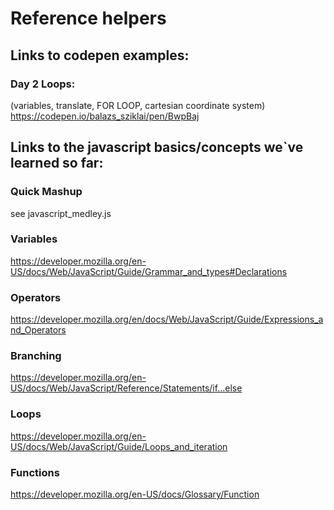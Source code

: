 # Reference helpers

## Links to codepen examples: 

### Day 2 Loops:
(variables, translate, FOR LOOP, cartesian coordinate system)
https://codepen.io/balazs_sziklai/pen/BwpBaj


## Links to the javascript basics/concepts we`ve learned so far: 
### Quick Mashup 
see javascript_medley.js

### Variables
https://developer.mozilla.org/en-US/docs/Web/JavaScript/Guide/Grammar_and_types#Declarations

### Operators
https://developer.mozilla.org/en/docs/Web/JavaScript/Guide/Expressions_and_Operators

### Branching
https://developer.mozilla.org/en-US/docs/Web/JavaScript/Reference/Statements/if...else

### Loops
https://developer.mozilla.org/en-US/docs/Web/JavaScript/Guide/Loops_and_iteration

### Functions 
https://developer.mozilla.org/en-US/docs/Glossary/Function



